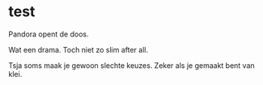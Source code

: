 # test

Pandora opent de doos. 

Wat een drama. Toch niet zo slim after all. 

Tsja soms maak je gewoon slechte keuzes.
Zeker als je gemaakt bent van klei.

